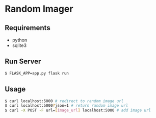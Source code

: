 Random Imager
=============

## Requirements

- python
- sqlite3

## Run Server

```sh
$ FLASK_APP=app.py flask run
```

## Usage

```sh
$ curl localhost:5000 # redirect to random image url
$ curl localhost:5000?json=1 # return random image url
$ curl -X POST -F url=[image_url] localhost:5000 # add image url
```
